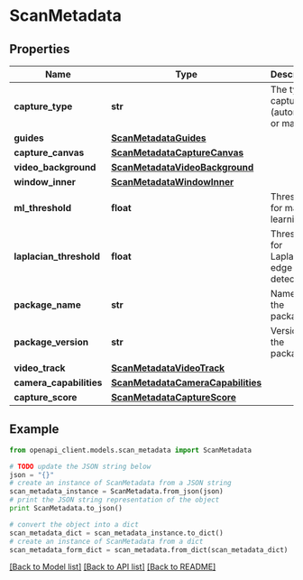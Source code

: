 # ScanMetadata


## Properties
Name | Type | Description | Notes
------------ | ------------- | ------------- | -------------
**capture_type** | **str** | The type of capture (automatic or manual) | [optional] 
**guides** | [**ScanMetadataGuides**](ScanMetadataGuides.md) |  | [optional] 
**capture_canvas** | [**ScanMetadataCaptureCanvas**](ScanMetadataCaptureCanvas.md) |  | [optional] 
**video_background** | [**ScanMetadataVideoBackground**](ScanMetadataVideoBackground.md) |  | [optional] 
**window_inner** | [**ScanMetadataWindowInner**](ScanMetadataWindowInner.md) |  | [optional] 
**ml_threshold** | **float** | Threshold for machine learning | [optional] 
**laplacian_threshold** | **float** | Threshold for Laplacian edge detection | [optional] 
**package_name** | **str** | Name of the package | [optional] 
**package_version** | **str** | Version of the package | [optional] 
**video_track** | [**ScanMetadataVideoTrack**](ScanMetadataVideoTrack.md) |  | [optional] 
**camera_capabilities** | [**ScanMetadataCameraCapabilities**](ScanMetadataCameraCapabilities.md) |  | [optional] 
**capture_score** | [**ScanMetadataCaptureScore**](ScanMetadataCaptureScore.md) |  | [optional] 

## Example

```python
from openapi_client.models.scan_metadata import ScanMetadata

# TODO update the JSON string below
json = "{}"
# create an instance of ScanMetadata from a JSON string
scan_metadata_instance = ScanMetadata.from_json(json)
# print the JSON string representation of the object
print ScanMetadata.to_json()

# convert the object into a dict
scan_metadata_dict = scan_metadata_instance.to_dict()
# create an instance of ScanMetadata from a dict
scan_metadata_form_dict = scan_metadata.from_dict(scan_metadata_dict)
```
[[Back to Model list]](../README.md#documentation-for-models) [[Back to API list]](../README.md#documentation-for-api-endpoints) [[Back to README]](../README.md)


